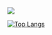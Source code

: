 <picture>
<source 
  srcset="https://github-readme-stats.vercel.app/api?username=daisukemaki1003&show_icons=true&theme=radical"
  media="(prefers-color-scheme: dark)"
/>
<source
  srcset="https://github-readme-stats.vercel.app/api?username=anuraghazra&show_icons=true&theme=gruvbox"
  media="(prefers-color-scheme: light), (prefers-color-scheme: no-preference)"
/>
<img src="https://github-readme-stats.vercel.app/api?username=daisukemaki1003&show_icons=true" />
</picture>

[![Top Langs](https://github-readme-stats.vercel.app/api/top-langs/?username=daisukemaki1003&layout=compact)](https://github.com/anuraghazra/github-readme-stats)
